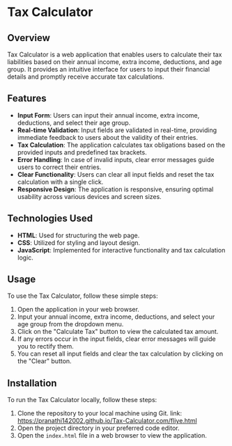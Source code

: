 # Tax Calculator

## Overview
Tax Calculator is a web application that enables users to calculate their tax liabilities based on their annual income, extra income, deductions, and age group. It provides an intuitive interface for users to input their financial details and promptly receive accurate tax calculations.

## Features
- **Input Form**: Users can input their annual income, extra income, deductions, and select their age group.
- **Real-time Validation**: Input fields are validated in real-time, providing immediate feedback to users about the validity of their entries.
- **Tax Calculation**: The application calculates tax obligations based on the provided inputs and predefined tax brackets.
- **Error Handling**: In case of invalid inputs, clear error messages guide users to correct their entries.
- **Clear Functionality**: Users can clear all input fields and reset the tax calculation with a single click.
- **Responsive Design**: The application is responsive, ensuring optimal usability across various devices and screen sizes.

## Technologies Used
- **HTML**: Used for structuring the web page.
- **CSS**: Utilized for styling and layout design.
- **JavaScript**: Implemented for interactive functionality and tax calculation logic.

## Usage
To use the Tax Calculator, follow these simple steps:
1. Open the application in your web browser.
2. Input your annual income, extra income, deductions, and select your age group from the dropdown menu.
3. Click on the "Calculate Tax" button to view the calculated tax amount.
4. If any errors occur in the input fields, clear error messages will guide you to rectify them.
5. You can reset all input fields and clear the tax calculation by clicking on the "Clear" button.

## Installation
To run the Tax Calculator locally, follow these steps:
1. Clone the repository to your local machine using Git.
link: https://pranathi142002.github.io/Tax-Calculator.com/fliye.html
2. Open the project directory in your preferred code editor.
3. Open the `index.html` file in a web browser to view the application.








